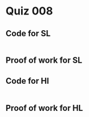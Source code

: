 # Quiz 008

## Code for SL
```py
```

## Proof of work for SL

## Code for Hl
```py
```

## Proof of work for HL

